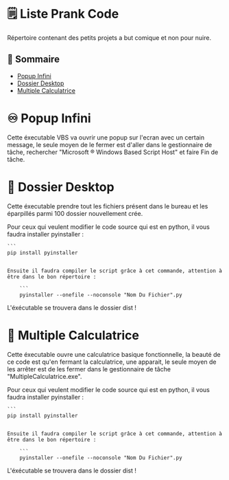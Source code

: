 # 🗒️ Liste Prank Code

Répertoire contenant des petits projets a but comique et non pour nuire.

## 📜 Sommaire
- [Popup Infini](#♾️popup-infini)
- [Dossier Desktop](#📁dossier-desktop)
- [Multiple Calculatrice](#🧮multiple-calculatrice)

# ♾️ Popup Infini

Cette éxecutable VBS va ouvrir une popup sur l'ecran avec un certain message, le seule moyen de le fermer est d'aller dans le gestionnaire de tâche, rechercher "Microsoft ® Windows Based Script Host" et faire Fin de tâche.

# 📁 Dossier Desktop

Cette éxecutable prendre tout les fichiers présent dans le bureau et les éparpillés parmi 100 dossier nouvellement crée.

Pour ceux qui veulent modifier le code source qui est en python, il vous faudra installer pyinstaller :

    ```
    pip install pyinstaller
```

Ensuite il faudra compiler le script grâce à cet commande, attention à être dans le bon répertoire :

    ```
    pyinstaller --onefile --noconsole "Nom Du Fichier".py
```

L'éxécutable se trouvera dans le dossier dist !

# 🧮 Multiple Calculatrice

Cette éxecutable ouvre une calculatrice basique fonctionnelle, la beauté de ce code est qu'en fermant la calculatrice, une apparait, le seule moyen de les arrêter est de les fermer dans le gestionnaire de tâche "MultipleCalculatrice.exe".

Pour ceux qui veulent modifier le code source qui est en python, il vous faudra installer pyinstaller :

    ```
    pip install pyinstaller
```

Ensuite il faudra compiler le script grâce à cet commande, attention à être dans le bon répertoire :

    ```
    pyinstaller --onefile --noconsole "Nom Du Fichier".py
```

L'éxécutable se trouvera dans le dossier dist !